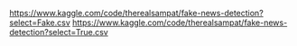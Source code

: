 https://www.kaggle.com/code/therealsampat/fake-news-detection?select=Fake.csv 
https://www.kaggle.com/code/therealsampat/fake-news-detection?select=True.csv
